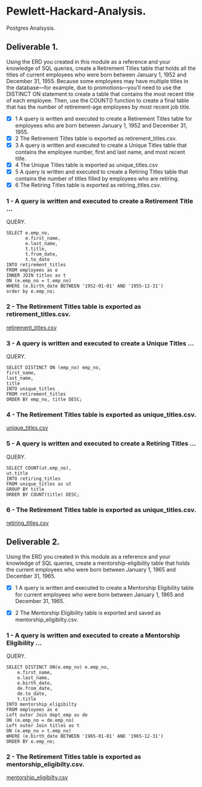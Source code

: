 # Pewlett-Hackard-Analysis.
Postgres Analsysis.

## Deliverable 1.

Using the ERD you created in this module as a reference and your knowledge of SQL queries, create a Retirement Titles table that holds all the titles of current employees who were born between January 1, 1952 and December 31, 1955. Because some employees may have multiple titles in the database—for example, due to promotions—you’ll need to use the DISTINCT ON statement to create a table that contains the most recent title of each employee. Then, use the COUNT() function to create a final table that has the number of retirement-age employees by most recent job title.

 - [x] 1 A query is written and executed to create a Retirement Titles table for employees who are born between January 1, 1952 and December 31, 1955.
 - [x] 2 The Retirement Titles table is exported as retirement_titles.csv.
 - [x] 3  A query is written and executed to create a Unique Titles table that contains the employee number, first and last name, and most recent title.
 - [x] 4 The Unique Titles table is exported as unique_titles.csv
 - [x] 5 A query is written and executed to create a Retiring Titles table that contains the number of titles filled by employees who are retiring.
 - [x] 6 The Retiring Titles table is exported as retiring_titles.csv.

### 1 - A query is written and executed to create a Retirement Title ...

QUERY.

    SELECT e.emp_no,
           e.first_name,
           e.last_name,
           t.title,
           t.from_date,
           t.to_date
    INTO retirement_titles
    FROM employees as e
    INNER JOIN titles as t
    ON (e.emp_no = t.emp_no)
    WHERE (e.birth_date BETWEEN '1952-01-01' AND '1955-12-31')
    order by e.emp_no;

### 2 - The Retirement Titles table is exported as retirement_titles.csv.
[retirement_titles.csv](Data/retirement_titles.csv)

### 3 - A query is written and executed to create a Unique Titles ...

QUERY.

    SELECT DISTINCT ON (emp_no) emp_no,
    first_name,
    last_name,
    title
    INTO unique_titles
    FROM retirement_titles
    ORDER BY emp_no, title DESC;

### 4 - The Retirement Titles table is exported as unique_titles.csv.
[unique_titles.csv](Data/unique_titles.csv)

### 5 - A query is written and executed to create a Retiring Titles ...

QUERY.

    SELECT COUNT(ut.emp_no),
    ut.title
    INTO retiring_titles
    FROM unique_titles as ut
    GROUP BY title 
    ORDER BY COUNT(title) DESC;
    
### 6 - The Retirement Titles table is exported as unique_titles.csv.
[retiring_titles.csv](Data/retiring_titles.csv)



## Deliverable 2.

Using the ERD you created in this module as a reference and your knowledge of SQL queries, create a mentorship-eligibility table that holds the current employees who were born between January 1, 1965 and December 31, 1965.

 - [x] 1 A query is written and executed to create a Mentorship Eligibility table for current employees who were born between January 1, 1965 and December 31, 1965.
 - [x] 2 The Mentorship Eligibility table is exported and saved as mentorship_eligibilty.csv.


### 1 - A query is written and executed to create a Mentorship Eligibility ...

QUERY.

    SELECT DISTINCT ON(e.emp_no) e.emp_no, 
        e.first_name, 
        e.last_name, 
        e.birth_date,
        de.from_date,
        de.to_date,
        t.title
    INTO mentorship_eligibilty
    FROM employees as e
    Left outer Join dept_emp as de
    ON (e.emp_no = de.emp_no)
    Left outer Join titles as t
    ON (e.emp_no = t.emp_no)
    WHERE (e.birth_date BETWEEN '1965-01-01' AND '1965-12-31')
    ORDER BY e.emp_no;
    
### 2 - The Retirement Titles table is exported as mentorship_eligibilty.csv.
[mentorship_eligibilty.csv](Data/mentorship_eligibilty.csv)
